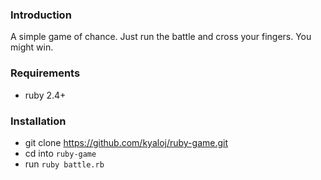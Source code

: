 ### Introduction
A simple game of chance. Just run the battle and cross your fingers. You might win.

### Requirements
* ruby 2.4+

### Installation
* git clone https://github.com/kyaloj/ruby-game.git
* cd into `ruby-game`
* run `ruby battle.rb`
